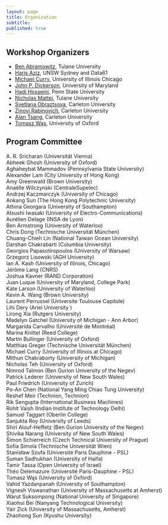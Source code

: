 ```yaml
---
layout: page
title: Organization
subtitle:
published: true
---
```


## Workshop Organizers
* [Ben Abramowitz](https://benabramowitz.github.io/), Tulane University
* [Haris Aziz](https://research.unsw.edu.au/people/associate-professor-haris-aziz), UNSW Sydney and Data61
* [Michael Curry](https://currymj.github.io/), University of Illinois Chicago
* [John P. Dickerson](http://jpdickerson.com/), University of Maryland
* [Hadi Hosseini](https://faculty.ist.psu.edu/hadi/), Penn State University
* [Nicholas Mattei](http://www.nickmattei.net/), Tulane University
* [Svetlana Obraztsova](https://carleton.ca/scs/people/svetlana-obraztsova/), Carleton University
* [Zinovi Rabinovich](https://carleton.ca/scs/people/zinovi-rabinovich/), Carleton University
* [Alan Tsang](https://people.scs.carleton.ca/~alantsang/), Carleton University
* [Tomasz Wąs](https://www.mimuw.edu.pl/~twas/), University of Oxford

## Program Committee
A. R. Sricharan (Universität Vienna)
<br>Abheek Ghosh (University of Oxford)
<br>Aghaheybat Mammadov (Pennsylvania State University)
<br>Alexander Lam (City University of Hong Kong)
<br>Amy Greenwald (Brown University)
<br>Anaëlle Wilczynski (CentraleSupelec)
<br>Andrzej Kaczmarczyk (University of Chicago)
<br>Ankang Sun (The Hong Kong Polytechnic University)
<br>Athina Georgara (University of Southampton)
<br>Atsushi Iwasaki (University of Electro-Communications)
<br>Aurélien Delage (INSA de Lyon)
<br>Ben Armstrong (University of Waterloo)
<br>Chris Dong (Technische Universität München)
<br>Chuang-Chieh Lin (National Taiwan Ocean University)
<br>Darshan Chakrabarti (Columbia University)
<br>Georgios Papasotiropoulos (University of Warsaw)
<br>Grzegorz Lisowski (AGH University)
<br>Ian A. Kash (University of Illinois, Chicago)
<br>Jérôme Lang (CNRS)
<br>Joshua Kavner (RAND Corporation)
<br>Juan Luque (University of Maryland, College Park)
<br>Kate Larson (University of Waterloo)
<br>Kevin A. Wang (Brown University)
<br>Laurent Perrussel (Universite Toulouse Capitole)
<br>Lihi Dery (Ariel University )
<br>Lirong Xia (Rutgers University)
<br>Madelyn Gatchel (University of Michigan - Ann Arbor)
<br>Margarida Carvalho (Université de Montréal)
<br>Marina Knittel (Reed College)
<br>Martin Bullinger (University of Oxford)
<br>Matthias Greger (Technische Universität München)
<br>Michael Curry (University of Illinois at Chicago)
<br>Mithun Chakraborty (University of Michigan)
<br>Nicholas Teh (University of Oxford)
<br>Nimrod Talmon (Ben Gurion University of the Negev)
<br>Patrick Lederer (University of New South Wales)
<br>Paul Friedrich (University of Zurich)
<br>Po-An Chen (National Yang Ming Chiao Tung University)
<br>Reshef Meir (Technion, Technion)
<br>Rik Sengupta (International Business Machines)
<br>Rohit Vaish (Indian Institute of Technology Delhi)
<br>Samuel Taggart (Oberlin College)
<br>Sanjukta Roy (University of Leeds)
<br>Shiri Alouf-Heffetz (Ben Gurion University of the Negev)
<br>Shivika Narang (University of New South Wales)
<br>Šimon Schierreich (Czech Technical University of Prague)
<br>Sofia Simola (Technische Universität Wien)
<br>Stanisław Szufa (Université Paris Dauphine - PSL)
<br>Suman Sadhukhan (University of Haifa)
<br>Tamir Tassa (Open University of Israel)
<br>Théo Delemazure (Université Paris-Dauphine - PSL)
<br>Tomasz Wąs (University of Oxford)
<br>Vahid Yazdanpanah (University of Southampton)
<br>Vignesh Viswanathan (University of Massachusetts at Amherst)
<br>Warut Suksompong (National University of Singapore)
<br>Xiaohui Bei (Nanyang Technological University)
<br>Yair Zick (University of Massachusetts, Amherst)
<br>Zhaohong Sun (Kyushu University)

<!--
| Name | Institution | 
|----------|-------------|
-->



